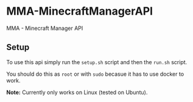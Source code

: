 # MMA-MinecraftManagerAPI
MMA - Minecraft Manager API

## Setup
To use this api simply run the ```setup.sh``` script and then the ```run.sh``` script.

You should do this as ```root``` or with ```sudo``` becasue it has to use docker to work.

**Note:**
Currently only works on Linux (tested on Ubuntu).
